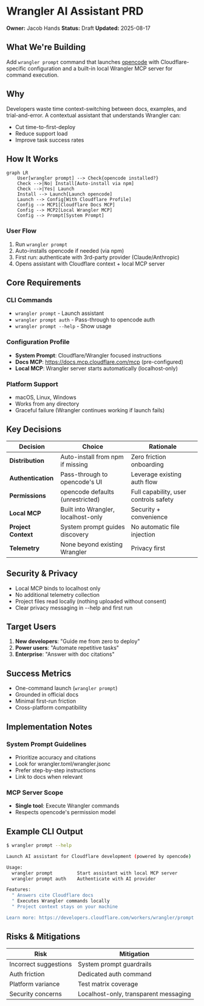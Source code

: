 # Wrangler AI Assistant PRD

**Owner:** Jacob Hands
**Status:** Draft
**Updated:** 2025-08-17

## What We're Building

Add `wrangler prompt` command that launches [opencode](https://opencode.ai) with Cloudflare-specific configuration and a built-in local Wrangler MCP server for command execution.

## Why

Developers waste time context-switching between docs, examples, and trial-and-error. A contextual assistant that understands Wrangler can:

- Cut time-to-first-deploy
- Reduce support load
- Improve task success rates

## How It Works

```mermaid
graph LR
    User[wrangler prompt] --> Check{opencode installed?}
    Check -->|No| Install[Auto-install via npm]
    Check -->|Yes| Launch
    Install --> Launch[Launch opencode]
    Launch --> Config[With Cloudflare Profile]
    Config --> MCP1[Cloudflare Docs MCP]
    Config --> MCP2[Local Wrangler MCP]
    Config --> Prompt[System Prompt]
```

### User Flow

1. Run `wrangler prompt`
2. Auto-installs opencode if needed (via npm)
3. First run: authenticate with 3rd-party provider (Claude/Anthropic)
4. Opens assistant with Cloudflare context + local MCP server

## Core Requirements

### CLI Commands

- `wrangler prompt` - Launch assistant
- `wrangler prompt auth` - Pass-through to opencode auth
- `wrangler prompt --help` - Show usage

### Configuration Profile

- **System Prompt**: Cloudflare/Wrangler focused instructions
- **Docs MCP**: https://docs.mcp.cloudflare.com/mcp (pre-configured)
- **Local MCP**: Wrangler server starts automatically (localhost-only)

### Platform Support

- macOS, Linux, Windows
- Works from any directory
- Graceful failure (Wrangler continues working if launch fails)

## Key Decisions

| Decision            | Choice                              | Rationale                             |
| ------------------- | ----------------------------------- | ------------------------------------- |
| **Distribution**    | Auto-install from npm if missing    | Zero friction onboarding              |
| **Authentication**  | Pass-through to opencode's UI       | Leverage existing auth flow           |
| **Permissions**     | opencode defaults (unrestricted)    | Full capability, user controls safety |
| **Local MCP**       | Built into Wrangler, localhost-only | Security + convenience                |
| **Project Context** | System prompt guides discovery      | No automatic file injection           |
| **Telemetry**       | None beyond existing Wrangler       | Privacy first                         |

## Security & Privacy

- Local MCP binds to localhost only
- No additional telemetry collection
- Project files read locally (nothing uploaded without consent)
- Clear privacy messaging in --help and first run

## Target Users

1. **New developers**: "Guide me from zero to deploy"
2. **Power users**: "Automate repetitive tasks"
3. **Enterprise**: "Answer with doc citations"

## Success Metrics

- One-command launch (`wrangler prompt`)
- Grounded in official docs
- Minimal first-run friction
- Cross-platform compatibility

## Implementation Notes

### System Prompt Guidelines

- Prioritize accuracy and citations
- Look for wrangler.toml/wrangler.jsonc
- Prefer step-by-step instructions
- Link to docs when relevant

### MCP Server Scope

- **Single tool**: Execute Wrangler commands
- Respects opencode's permission model

## Example CLI Output

```bash
$ wrangler prompt --help

Launch AI assistant for Cloudflare development (powered by opencode)

Usage:
  wrangler prompt         Start assistant with local MCP server
  wrangler prompt auth    Authenticate with AI provider

Features:
  " Answers cite Cloudflare docs
  " Executes Wrangler commands locally
  " Project context stays on your machine

Learn more: https://developers.cloudflare.com/workers/wrangler/prompt
```

## Risks & Mitigations

| Risk                  | Mitigation                            |
| --------------------- | ------------------------------------- |
| Incorrect suggestions | System prompt guardrails              |
| Auth friction         | Dedicated auth command                |
| Platform variance     | Test matrix coverage                  |
| Security concerns     | Localhost-only, transparent messaging |
